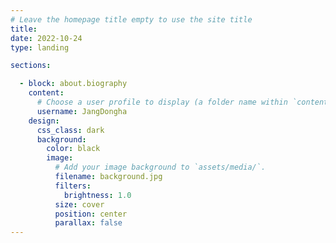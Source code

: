 ```yaml
---
# Leave the homepage title empty to use the site title
title:
date: 2022-10-24
type: landing

sections:

  - block: about.biography
    content:
      # Choose a user profile to display (a folder name within `content/authors/`)
      username: JangDongha
    design:
      css_class: dark
      background:
        color: black
        image:
          # Add your image background to `assets/media/`.
          filename: background.jpg
          filters:
            brightness: 1.0
          size: cover
          position: center
          parallax: false
---
```

